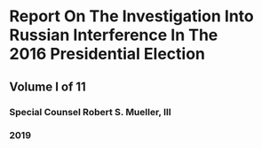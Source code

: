 # Report On The Investigation Into<br>Russian Interference In The<br>2016 Presidential Election

## Volume I of 11

### Special Counsel Robert S. Mueller, III

### 2019
